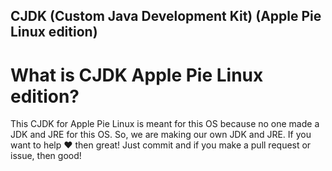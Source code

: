 ## CJDK (Custom Java Development Kit) (Apple Pie Linux edition)
# What is CJDK Apple Pie Linux edition?
This CJDK for Apple Pie Linux is meant for this OS because no one made a JDK and JRE for this OS. 
So, we are making our own JDK and JRE. If you want to help ❤️ then great!
Just commit and if you make a pull request or issue, then good! 
